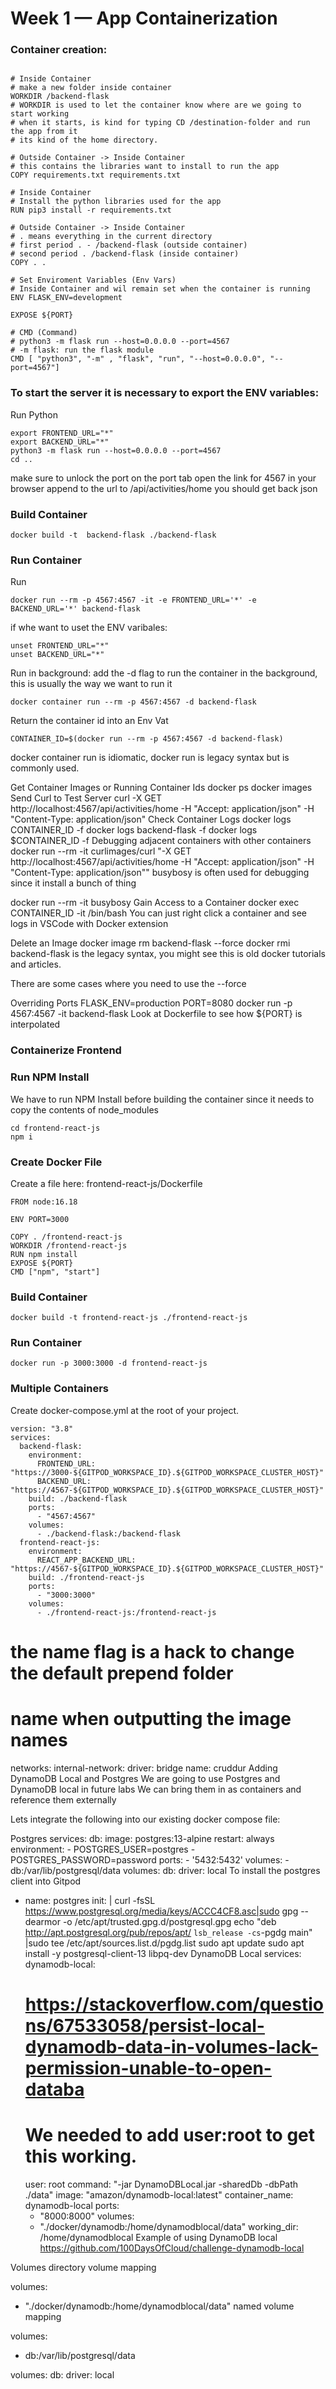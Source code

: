 # Week 1 — App Containerization

### Container creation:

```FROM python:3.10-slim-buster

# Inside Container
# make a new folder inside container
WORKDIR /backend-flask
# WORKDIR is used to let the container know where are we going to start working
# when it starts, is kind for typing CD /destination-folder and run the app from it
# its kind of the home directory.

# Outside Container -> Inside Container
# this contains the libraries want to install to run the app
COPY requirements.txt requirements.txt

# Inside Container
# Install the python libraries used for the app
RUN pip3 install -r requirements.txt

# Outside Container -> Inside Container
# . means everything in the current directory 
# first period . - /backend-flask (outside container)
# second period . /backend-flask (inside container)
COPY . .

# Set Enviroment Variables (Env Vars)
# Inside Container and wil remain set when the container is running
ENV FLASK_ENV=development

EXPOSE ${PORT}

# CMD (Command)
# python3 -m flask run --host=0.0.0.0 --port=4567
# -m flask: run the flask module
CMD [ "python3", "-m" , "flask", "run", "--host=0.0.0.0", "--port=4567"]
```


### To start the server it is necessary to export the ENV variables:

Run Python
```cd backend-flask
export FRONTEND_URL="*"
export BACKEND_URL="*"
python3 -m flask run --host=0.0.0.0 --port=4567
cd ..
```

make sure to unlock the port on the port tab
open the link for 4567 in your browser
append to the url to /api/activities/home
you should get back json

### Build Container

```
docker build -t  backend-flask ./backend-flask
```

### Run Container

Run

```
docker run --rm -p 4567:4567 -it -e FRONTEND_URL='*' -e BACKEND_URL='*' backend-flask
```

if whe want to uset the ENV varibales: 

```
unset FRONTEND_URL="*"
unset BACKEND_URL="*"
```

Run in background: add the -d flag to run the container in the background, this is usually the
way we want to run it

```
docker container run --rm -p 4567:4567 -d backend-flask
```

Return the container id into an Env Vat

```
CONTAINER_ID=$(docker run --rm -p 4567:4567 -d backend-flask)
```

docker container run is idiomatic, docker run is legacy syntax but is commonly used.

Get Container Images or Running Container Ids
docker ps
docker images
Send Curl to Test Server
curl -X GET http://localhost:4567/api/activities/home -H "Accept: application/json" -H "Content-Type: application/json"
Check Container Logs
docker logs CONTAINER_ID -f
docker logs backend-flask -f
docker logs $CONTAINER_ID -f
Debugging adjacent containers with other containers
docker run --rm -it curlimages/curl "-X GET http://localhost:4567/api/activities/home -H \"Accept: application/json\" -H \"Content-Type: application/json\""
busybosy is often used for debugging since it install a bunch of thing

docker run --rm -it busybosy
Gain Access to a Container
docker exec CONTAINER_ID -it /bin/bash
You can just right click a container and see logs in VSCode with Docker extension

Delete an Image
docker image rm backend-flask --force
docker rmi backend-flask is the legacy syntax, you might see this is old docker tutorials and articles.

There are some cases where you need to use the --force

Overriding Ports
FLASK_ENV=production PORT=8080 docker run -p 4567:4567 -it backend-flask
Look at Dockerfile to see how ${PORT} is interpolated

### Containerize Frontend
### Run NPM Install

We have to run NPM Install before building the container since it needs to copy the contents of node_modules

```
cd frontend-react-js
npm i
```

### Create Docker File

Create a file here: frontend-react-js/Dockerfile

```
FROM node:16.18

ENV PORT=3000

COPY . /frontend-react-js
WORKDIR /frontend-react-js
RUN npm install
EXPOSE ${PORT}
CMD ["npm", "start"]
```

### Build Container
```
docker build -t frontend-react-js ./frontend-react-js
```

### Run Container
```
docker run -p 3000:3000 -d frontend-react-js
```

### Multiple Containers


Create docker-compose.yml at the root of your project.

```
version: "3.8"
services:
  backend-flask:
    environment:
      FRONTEND_URL: "https://3000-${GITPOD_WORKSPACE_ID}.${GITPOD_WORKSPACE_CLUSTER_HOST}"
      BACKEND_URL: "https://4567-${GITPOD_WORKSPACE_ID}.${GITPOD_WORKSPACE_CLUSTER_HOST}"
    build: ./backend-flask
    ports:
      - "4567:4567"
    volumes:
      - ./backend-flask:/backend-flask
  frontend-react-js:
    environment:
      REACT_APP_BACKEND_URL: "https://4567-${GITPOD_WORKSPACE_ID}.${GITPOD_WORKSPACE_CLUSTER_HOST}"
    build: ./frontend-react-js
    ports:
      - "3000:3000"
    volumes:
      - ./frontend-react-js:/frontend-react-js
```

# the name flag is a hack to change the default prepend folder
# name when outputting the image names
networks: 
  internal-network:
    driver: bridge
    name: cruddur
Adding DynamoDB Local and Postgres
We are going to use Postgres and DynamoDB local in future labs We can bring them in as containers and reference them externally

Lets integrate the following into our existing docker compose file:

Postgres
services:
  db:
    image: postgres:13-alpine
    restart: always
    environment:
      - POSTGRES_USER=postgres
      - POSTGRES_PASSWORD=password
    ports:
      - '5432:5432'
    volumes: 
      - db:/var/lib/postgresql/data
volumes:
  db:
    driver: local
To install the postgres client into Gitpod

  - name: postgres
    init: |
      curl -fsSL https://www.postgresql.org/media/keys/ACCC4CF8.asc|sudo gpg --dearmor -o /etc/apt/trusted.gpg.d/postgresql.gpg
      echo "deb http://apt.postgresql.org/pub/repos/apt/ `lsb_release -cs`-pgdg main" |sudo tee  /etc/apt/sources.list.d/pgdg.list
      sudo apt update
      sudo apt install -y postgresql-client-13 libpq-dev
DynamoDB Local
services:
  dynamodb-local:
    # https://stackoverflow.com/questions/67533058/persist-local-dynamodb-data-in-volumes-lack-permission-unable-to-open-databa
    # We needed to add user:root to get this working.
    user: root
    command: "-jar DynamoDBLocal.jar -sharedDb -dbPath ./data"
    image: "amazon/dynamodb-local:latest"
    container_name: dynamodb-local
    ports:
      - "8000:8000"
    volumes:
      - "./docker/dynamodb:/home/dynamodblocal/data"
    working_dir: /home/dynamodblocal
Example of using DynamoDB local https://github.com/100DaysOfCloud/challenge-dynamodb-local

Volumes
directory volume mapping

volumes: 
- "./docker/dynamodb:/home/dynamodblocal/data"
named volume mapping

volumes: 
  - db:/var/lib/postgresql/data

volumes:
  db:
    driver: local